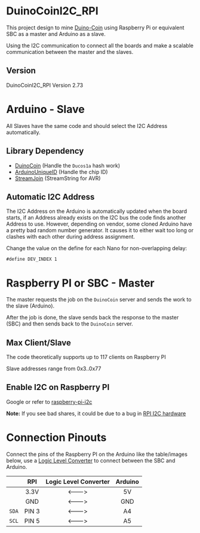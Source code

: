 # DuinoCoinI2C_RPI
This project design to mine [Duino-Coin](https://github.com/revoxhere/duino-coin) using Raspberry Pi or equivalent SBC as a master and Arduino as a slave.

Using the I2C communication to connect all the boards and make a scalable communication between the master and the slaves.

## Version

DuinoCoinI2C_RPI Version 2.73

# Arduino - Slave

All Slaves have the same code and should select the I2C Address automatically.


## Library Dependency

* [DuinoCoin](https://github.com/ricaun/arduino-DuinoCoin) (Handle the `Ducos1a` hash work)
* [ArduinoUniqueID](https://github.com/ricaun/ArduinoUniqueID) (Handle the chip ID)
* [StreamJoin](https://github.com/ricaun/StreamJoin) (StreamString for AVR)

## Automatic I2C Address 

The I2C Address on the Arduino is automatically updated when the board starts, if an Address already exists on the I2C bus the code finds another Address to use.
However, depending on vendor, some cloned Arduino have a pretty bad random number generator. It causes it to either wait too long or clashes with each other during address assignment.

Change the value on the define for each Nano for non-overlapping delay:
```
#define DEV_INDEX 1
```

# Raspberry PI or SBC - Master

The master requests the job on the `DuinoCoin` server and sends the work to the slave (Arduino).

After the job is done, the slave sends back the response to the master (SBC) and then sends back to the `DuinoCoin` server.

## Max Client/Slave

The code theoretically supports up to 117 clients on Raspberry PI

Slave addresses range from 0x3..0x77

## Enable I2C on Raspberry PI

Google or refer to [raspberry-pi-i2c](https://pimylifeup.com/raspberry-pi-i2c/)

**Note:** If you see bad shares, it could be due to a bug in [RPI I2C hardware](https://github.com/raspberrypi/linux/issues/254)

# Connection Pinouts

Connect the pins of the Raspberry PI on the Arduino like the table/images below, use a [Logic Level Converter](https://www.sparkfun.com/products/12009) to connect between the SBC and Arduino.

|| RPI | Logic Level Converter | Arduino |
|:-:| :----: | :-----: | :-----: |
||3.3V | <---> | 5V |
||GND | <---> | GND |
|`SDA`| PIN 3 | <---> | A4 |
|`SCL`| PIN 5 | <---> | A5 |
